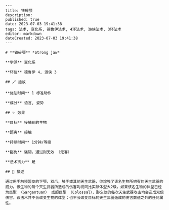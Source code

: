 
    ---
    title: 铁碎颚
    description: 
    published: true
    date: 2023-07-03 19:41:38
    tags: 法术, 变化系, 德鲁伊法术, 4环法术, 游侠法术, 3环法术
    editor: markdown
    dateCreated: 2023-07-03 19:41:38
    ---

    # **铁碎颚** *Strong jaw*

    **学派** 变化系 

    **环位** 德鲁伊 4, 游侠 3

    ## 🪄 施放

    **施法时间** 1 标准动作

    **成分** 语言, 姿势

    ## ✨ 效果 

    **目标** 接触到的生物 

    **距离** 接触  

    **持续时间** 1分钟/等级 

    **豁免** 强韧，通过则无效 （无害）

    **法术抗力** 是

    ## 📖 描述

    通过用手触摸盟友的下颚，双爪，触手或其他天生武器，你增强了该名生物所拥有的天生武器的威力。该生物的每个天生武器所造成的伤害均视同比实际体型大2级。如果该名生物的体型已经为巨型 （Gargantuan） 或超巨型 （Colossal），那么他的每次天生武器攻击均会造成双倍伤害。该法术并不会改变生物的体型；也不会改变目标的天生武器造成的伤害数值之外的任何属性。
    